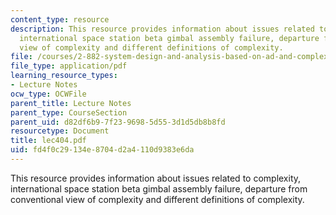 ```yaml
---
content_type: resource
description: This resource provides information about issues related to complexity,
  international space station beta gimbal assembly failure, departure from conventional
  view of complexity and different definitions of complexity.
file: /courses/2-882-system-design-and-analysis-based-on-ad-and-complexity-theories-spring-2005/fd4f0c29134e8704d2a4110d9383e6da_lec404.pdf
file_type: application/pdf
learning_resource_types:
- Lecture Notes
ocw_type: OCWFile
parent_title: Lecture Notes
parent_type: CourseSection
parent_uid: d82df6b9-7f23-9698-5d55-3d1d5db8b8fd
resourcetype: Document
title: lec404.pdf
uid: fd4f0c29-134e-8704-d2a4-110d9383e6da
---
```

This resource provides information about issues related to complexity, international space station beta gimbal assembly failure, departure from conventional view of complexity and different definitions of complexity.

